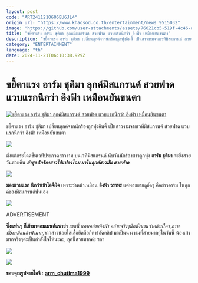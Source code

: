 ```yaml
---
layout: post
code: "ART2411210606EU6JL4"
origin_url: "https://www.khaosod.co.th/entertainment/news_9515032"
image: "https://github.com/user-attachments/assets/76021cb5-519f-4c46-a7c2-0e4627c26024"
title: "ขยี้ตาแรง อาร์ม ชุติมา ลุกค์มิสแกรนด์ สวยฟาด แวบแรกนึกว่า อิงฟ้า เหมือนยันขนตา"
description: "ขยี้ตาแรง อาร์ม ชุติมา เปลี่ยนลุกค์จากนักร้องลูกทุ่งอินดี้ เป็นสาวงามจากเวทีมิสแกรนด์ สวยฟาด แวบแรกนึกว่า อิงฟ้า เหมือนยันขนตา"
category: "ENTERTAINMENT"
language: "th"
date: 2024-11-21T06:10:38.929Z
---
```


# ขยี้ตาแรง อาร์ม ชุติมา ลุกค์มิสแกรนด์ สวยฟาด แวบแรกนึกว่า อิงฟ้า เหมือนยันขนตา

[![ขยี้ตาแรง อาร์ม ชุติมา ลุกค์มิสแกรนด์ สวยฟาด แวบแรกนึกว่า อิงฟ้า เหมือนยันขนตา](https://www.khaosod.co.th/wpapp/uploads/2024/11/arm-1.jpg "ขยี้ตาแรง อาร์ม ชุติมา ลุกค์มิสแกรนด์ สวยฟาด แวบแรกนึกว่า อิงฟ้า เหมือนยันขนตา")](https://www.khaosod.co.th/wpapp/uploads/2024/11/arm-1.jpg)

ขยี้ตาแรง อาร์ม ชุติมา เปลี่ยนลุกค์จากนักร้องลูกทุ่งอินดี้ เป็นสาวงามจากเวทีมิสแกรนด์ สวยฟาด แวบแรกนึกว่า อิงฟ้า เหมือนยันขนตา

![](https://www.khaosod.co.th/wpapp/uploads/2024/11/Snapinsta.app_467554958_18447924826070450_8149657473326958314_n_1080.jpg)

ตั้งแต่กระโดดขึ้นเวทีประกวดสาวงาม บนเวทีมิสแกรนด์ นับวันนักร้องสาวลูกทุ่ง **อาร์ม ชุติมา** จะยิ่งสวยวันสวยคืน **_ล่าสุดนักร้องสาวได้แปลงโฉม มาในลุกค์สาวมั่น สวยฟาด_**

![](https://www.khaosod.co.th/wpapp/uploads/2024/11/Snapinsta.app_467741520_18447924775070450_3929001495418238301_n_1080.jpg)

**มองแวบแรก นึกว่าเข้าไอจีผิด** เพราะว่าหน้าเหมือน **อิงฟ้า วราหะ** แต่พอขยายดูชัดๆ คือสาวอาร์ม ในลุกค์ของมิสแกรนด์นั้นเอง

![](https://www.khaosod.co.th/wpapp/uploads/2024/11/Snapinsta.app_451458065_18445824565017203_2258677112605170503_n_1080.jpg)

ADVERTISEMENT

**ซึ่งแฟนๆ ก็เข้ามาคอมเมนต์แซวว่า** _เซตนี้ เเอบคล้ายอิงฟ้า คล้ายจริงๆนึกตั้งนานว่าคล้ายใคร,ภาพ​ที่5เหมือน​อิงฟ้ามาก​_ ,จากสาวน้อยใส่เสื้อยืดถือกีตาร์อัดคลิป มาเป็นนางงามที่สวยมากๆในวันนี้ น้องเก่งมากจริงๆค่ะเป็นกำลังใจให้นะคะ, ลุคนี้สวยมากค่ะ ฯลฯ

![](https://www.khaosod.co.th/wpapp/uploads/2024/11/arm3.jpg)

![](https://www.khaosod.co.th/wpapp/uploads/2024/11/arm4.jpg)

**ขอบคุณรูปจากไอจี** : **[arm\_chutima1999](https://www.instagram.com/arm_chutima1999/?e=33d34c17-8b77-4030-a566-ff87b08fede6&g=5)**